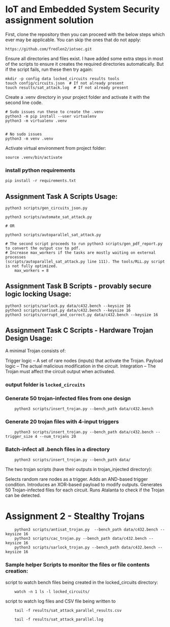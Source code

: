 # IoT and Embedded System Security assignment solution

First, clone the repository then you can proceed with the below steps which ever may be applicable.
You can skip the ones that do not apply:
```
https://github.com/fredlen2/iotsec.git
```

Ensure all directories and files exist. I have added some extra steps in most of the scripts to ensure it creates the required directories automatically. But if the script fails, run these then try again:

``` \bin\bash
mkdir -p config data locked_circuits results tools
touch config/circuits.json  # If not already present
touch results/sat_attack.log  # If not already present
```

Create a .venv directory in your project folder and activate it with the second line code.

``` \bin\bash
# Sudo issues run these to create the .venv
python3 -m pip install --user virtualenv
python3 -m virtualenv .venv


# No sudo issues
python3 -m venv .venv
```

Activate virtual environment from project folder:
``` \bin\bash
source .venv/bin/activate
```

### install python requirements
``` \bin\bash
pip install -r requirements.txt
```

## Assignment Task A Scripts Usage:

``` python3
python3 scripts/gen_circuits_json.py
```

``` python3
python3 scripts/automate_sat_attack.py

# OR

python3 scripts/autoparallel_sat_attack.py

# The second script proceeds to run python3 scripts/gen_pdf_report.py to convert the output csv to pdf.
# Increase max_workers if the tasks are mostly waiting on external processes 
(scripts/autoparallel_sat_attack.py line 111). The tools/RLL.py script is not fully optimized.
    max_workers = 8
```

## Assignment Task B Scripts - provably secure logic locking Usage:

``` python3
python3 scripts/sarlock.py data/c432.bench --keysize 16
python3 scripts/antisat.py data/c432.bench --keysize 16
python3 scripts/corrupt_and_correct.py data/c432.bench --keysize 16
```

## Assignment Task C Scripts - Hardware Trojan Design Usage:

A minimal Trojan consists of:

Trigger logic – A set of rare nodes (inputs) that activate the Trojan.
Payload logic – The actual malicious modification in the circuit.
Integration – The Trojan must affect the circuit output when activated.


### output folder is `locked_circuits`
### Generate 50 trojan-infected files from one design
``` python3
    python3 scripts/insert_trojan.py --bench_path data/c432.bench
```

### Generate 20 trojan files with 4-input triggers
``` python3
    python3 scripts/insert_trojan.py --bench_path data/c432.bench --trigger_size 4 --num_trojans 20
```

### Batch-infect all .bench files in a directory
``` python3
    python3 scripts/insert_trojan.py --bench_path data/
```

The two trojan scripts (have their outputs in trojan_injected directory):

Selects random rare nodes as a trigger.
Adds an AND-based trigger condition.
Introduces an XOR-based payload to modify outputs.
Generates 50 Trojan-infected files for each circuit.
Runs Atalanta to check if the Trojan can be detected.



# Assignment 2 - Stealthy Trojans

``` \bin\bash
    python3 scripts/antisat_trojan.py  --bench_path data/c432.bench --keysize 16
    python3 scripts/cac_trojan.py --bench_path data/c432.bench --keysize 16
    python3 scripts/sarlock_trojan.py --bench_path data/c432.bench --keysize 16

```


### Sample helper Scripts to monitor the files or file contents creation:
script to watch bench files being created in the locked_circuits directory:
``` \bin\bash
    watch -n 1 ls -l locked_circuits/
```

script to watch log files and CSV file being written to
``` \bin\bash
    tail -f results/sat_attack_parallel_results.csv
```
``` \bin\bash
    tail -f results/sat_attack_parallel.log
```
